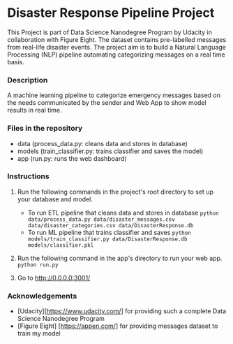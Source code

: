 # Disaster Response Pipeline Project
This Project is part of Data Science Nanodegree Program by Udacity in collaboration with Figure Eight. The dataset contains pre-labelled messages from real-life disaster events. The project aim is to build a Natural Language Processing (NLP) pipeline automating categorizing messages on a real time basis.


### Description
A machine learning pipeline to categorize emergency messages based on the needs communicated by the sender and Web App to show model results in real time.


### Files in the repository
* data (process_data.py: cleans data and stores in database)
* models (train_classifier.py: trains classifier and saves the model)
* app (run.py: runs the web dashboard)


### Instructions
1. Run the following commands in the project's root directory to set up your database and model.

    - To run ETL pipeline that cleans data and stores in database
        `python data/process_data.py data/disaster_messages.csv data/disaster_categories.csv data/DisasterResponse.db`
    - To run ML pipeline that trains classifier and saves
        `python models/train_classifier.py data/DisasterResponse.db models/classifier.pkl`

2. Run the following command in the app's directory to run your web app.
    `python run.py`

3. Go to http://0.0.0.0:3001/

### Acknowledgements
* [Udacity][https://www.udacity.com/] for providing such a complete Data Science Nanodegree Program
* [Figure Eight] [https://appen.com/] for providing messages dataset to train my model
